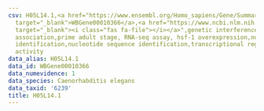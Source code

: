 ```yaml
---
csv: H05L14.1,<a href="https://www.ensembl.org/Homo_sapiens/Gene/Summary?db=core;g=WBGene00010366"
  target="_blank">WBGene00010366</a>,<a href="https://www.ncbi.nlm.nih.gov/pubmed/30894454"
  target="_blank"><i class="fas fa-file"></i></a>",genetic interference,functional
  association,prime adult stage, RNA-seq assay, hsf-1 overexpression,nucleotide sequence
  identification,nucleotide sequence identification,transcriptional regulation,up-regulates
  activity
data_alias: H05L14.1
data_id: WBGene00010366
data_numevidence: 1
data_species: Caenorhabditis elegans
data_taxid: '6239'
title: H05L14.1
---
```

